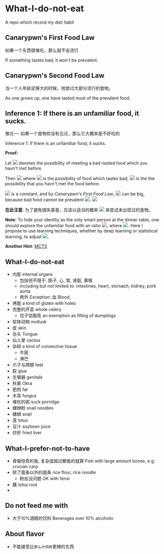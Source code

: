 # What-I-do-not-eat
A repo which record my diet habit

## Canarypwn's First Food Law
如果一个东西很难吃，那么就不会流行 

If something tastes bad, it won't be prevalent.

## Canarypwn's Second Food Law
当一个人年龄足够大的时候，他尝过大部分流行的食物。

As one grows up, one have tasted most of the prevalent food.

## Inference 1: If there is an unfamiliar food, it sucks.

推论一: 如果一个食物你没有见过，那么它大概率是不好吃的

Inference 1: If there is an unfamiliar food, it sucks.

**Proof:**

Let ![](https://latex.codecogs.com/svg.image?P) denotes the possibility of meeting a bad-tasted food which you havn't met before.

Then 
![](https://latex.codecogs.com/svg.image?P&space;=&space;P(A\|B)&space;=&space;\frac{P(A)P(B\|A)}{p(B)}) where ![](https://latex.codecogs.com/svg.image?A) is the possibility of food which tastes bad, ![](https://latex.codecogs.com/svg.image?B) is the the possibility that you havn't met the food before.

![](https://latex.codecogs.com/svg.image?P(B)) is a constant, and by *Canarypwn's First Food Law*, ![](https://latex.codecogs.com/svg.image?P(A)P(B\|A)) can be big, because bad food cannot be prevalent ![](https://latex.codecogs.com/svg.image?P(B\|A)). ![](https://latex.codecogs.com/svg.image?\blacksquare)



**在此注意**: 为了避免错失美食，应该以适当的概率 ![](https://latex.codecogs.com/svg.image?a) 来尝试未出现过的食物。

**Note**: To hide your identity as the only smart person at the dinner table, one should explore the unfamiliar food with an ratio ![](https://latex.codecogs.com/svg.image?a), where ![](https://latex.codecogs.com/svg.image?0&space;\le&space;a&space;\le&space;1). Here I propose to use learning techniques, whether by deep learning or statistical learning, to adjust ![](https://latex.codecogs.com/svg.image?a).

**Another Hint**: [MCTS](https://en.wikipedia.org/wiki/Monte_Carlo_tree_search)

## What-I-do-not-eat
- 内脏 internal organs
  - 包括但不限于: 肠子, 心, 胃, 肾脏, 黄喉
  - including but not limited to: intestines, heart, stomach, kidney, pork aorta
  - 例外 Exception: 血 Blood, 
- 烤麸 a kind of gluten with holes
- 完整的芹菜 whole celery
  - 饺子馅豁免 an exemption as filling of dumplings
- 软体动物 mollusk
- 皮 skin
- 舌头 Tongue
- 仙人掌 cactus
- 杂碎 a kind of connective tissue
  - 牛筋
  - 淋巴
- 爪子与蹄膀 feet
- 胶 glue
- 生殖器 genitals
- 秋葵 Okra 
- 肥肉 fat
- 木耳 fungus
- 难吃的粥 suck porridge
- 螺蛳粉 snail noodles
- 螺蛳 snail
- 莲 lotus
- 豆汁 soybean juice
- 炒肝 fried liver

## What-I-prefer-not-to-have
- 骨骼惊奇的鱼, 复杂度超过鲫鱼的就算 Fish with large amount bones, e.g. crucian carp
- 除了面条以外的面条 rice flour, rice noodle
  - 粉丝没问题 OK with fensi
- 藕 lotus root
- 

## Do not feed me with
- 大于10%酒精的饮料 Beverages over 10% alcoholic

## About flavor
- 不能接受比`那么大鸡排`更辣的东西 
